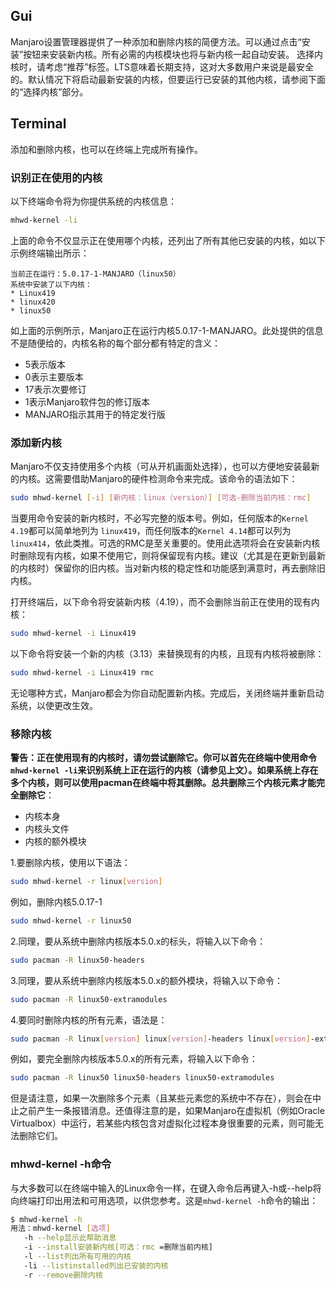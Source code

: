 
## Gui

Manjaro设置管理器提供了一种添加和删除内核的简便方法。可以通过点击“安装”按钮来安装新内核。所有必需的内核模块也将与新内核一起自动安装。 选择内核时，请考虑“推荐”标签。LTS意味着长期支持，这对大多数用户来说是最安全的。默认情况下将启动最新安装的内核，但要运行已安装的其他内核，请参阅下面的“选择内核”部分。

## Terminal

添加和删除内核，也可以在终端上完成所有操作。

### 识别正在使用的内核
以下终端命令将为你提供系统的内核信息：

```sh
mhwd-kernel -li
```

上面的命令不仅显示正在使用哪个内核，还列出了所有其他已安装的内核，如以下示例终端输出所示：

```
当前正在运行：5.0.17-1-MANJARO（linux50）
系统中安装了以下内核：
* Linux419
* linux420
* linux50
```

如上面的示例所示，Manjaro正在运行内核5.0.17-1-MANJARO。此处提供的信息不是随便给的，内核名称的每个部分都有特定的含义：

- 5表示版本
- 0表示主要版本
- 17表示次要修订
- 1表示Manjaro软件包的修订版本
- MANJARO指示其用于的特定发行版

### 添加新内核

Manjaro不仅支持使用多个内核（可从开机画面处选择），也可以方便地安装最新的内核。这需要借助Manjaro的硬件检测命令来完成。该命令的语法如下：

```sh
sudo mhwd-kernel [-i] [新内核：linux（version）] [可选-删除当前内核：rmc]
```

当要用命令安装的新内核时，不必写完整的版本号。例如，任何版本的`Kernel 4.19`都可以简单地列为 `linux419`，而任何版本的`Kernel 4.14`都可以列为`linux414`，依此类推。可选的RMC是至关重要的。使用此选项将会在安装新内核时删除现有内核，如果不使用它，则将保留现有内核。建议（尤其是在更新到最新的内核时）保留你的旧内核。当对新内核的稳定性和功能感到满意时，再去删除旧内核。

打开终端后，以下命令将安装新内核（4.19），而不会删除当前正在使用的现有内核：

```sh
sudo mhwd-kernel -i Linux419
```

以下命令将安装一个新的内核（3.13）来替换现有的内核，且现有内核将被删除：

```sh
sudo mhwd-kernel -i Linux419 rmc
```

无论哪种方式，Manjaro都会为你自动配置新内核。完成后，关闭终端并重新启动系统，以使更改生效。

### 移除内核

**警告：正在使用现有的内核时，请勿尝试删除它。你可以首先在终端中使用命令`mhwd-kernel -li`来识别系统上正在运行的内核（请参见上文）。如果系统上存在多个内核，则可以使用pacman在终端中将其删除。总共删除三个内核元素才能完全删除它**：

- 内核本身
- 内核头文件
- 内核的额外模块

1.要删除内核，使用以下语法：
```sh
sudo mhwd-kernel -r linux[version]
```

例如，删除内核5.0.17-1
```sh
sudo mhwd-kernel -r linux50
```

2.同理，要从系统中删除内核版本5.0.x的标头，将输入以下命令：

```sh
sudo pacman -R linux50-headers
```

3.同理，要从系统中删除内核版本5.0.x的额外模块，将输入以下命令：

```sh
sudo pacman -R linux50-extramodules
```

4.要同时删除内核的所有元素，语法是：

```sh
sudo pacman -R linux[version] linux[version]-headers linux[version]-extramodules
```
例如，要完全删除内核版本5.0.x的所有元素，将输入以下命令：

```sh
sudo pacman -R linux50 linux50-headers linux50-extramodules
```

但是请注意，如果一次删除多个元素（且某些元素您的系统中不存在），则会在中止之前产生一条报错消息。还值得注意的是，如果Manjaro在虚拟机（例如Oracle Virtualbox）中运行，若某些内核包含对虚拟化过程本身很重要的元素，则可能无法删除它们。

### mhwd-kernel -h命令

与大多数可以在终端中输入的Linux命令一样，在键入命令后再键入-h或--help将向终端打印出用法和可用选项，以供您参考。这是`mhwd-kernel -h`命令的输出：

```sh
$ mhwd-kernel -h
用法：mhwd-kernel [选项]
   -h --help显示此帮助消息
   -i --install安装新内核[可选：rmc =删除当前内核]
   -l --list列出所有可用的内核
   -li --listinstalled列出已安装的内核
   -r --remove删除内核
```
